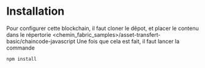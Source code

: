 # Installation 
Pour configurer cette blockchain, il faut cloner le dêpot, et placer le contenu dans le répertorie <chemin_fabric_samples>/asset-transfert-basic/chaincode-javascript
Une fois que cela est fait, il faut lancer la commande 
  ```bash
  npm install
  ```
